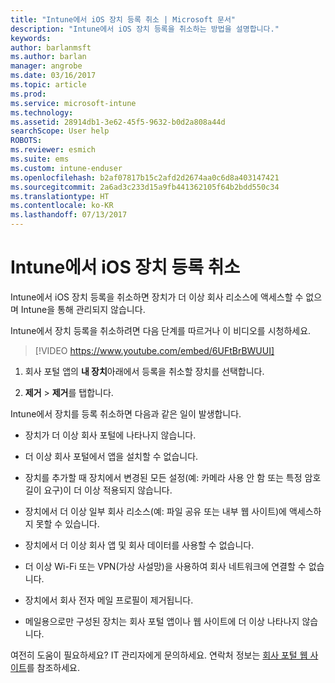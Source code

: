 ```yaml
---
title: "Intune에서 iOS 장치 등록 취소 | Microsoft 문서"
description: "Intune에서 iOS 장치 등록을 취소하는 방법을 설명합니다."
keywords: 
author: barlanmsft
ms.author: barlan
manager: angrobe
ms.date: 03/16/2017
ms.topic: article
ms.prod: 
ms.service: microsoft-intune
ms.technology: 
ms.assetid: 28914db1-3e62-45f5-9632-b0d2a808a44d
searchScope: User help
ROBOTS: 
ms.reviewer: esmich
ms.suite: ems
ms.custom: intune-enduser
ms.openlocfilehash: b2af07817b15c2afd2d2674aa0c6d8a403147421
ms.sourcegitcommit: 2a6ad3c233d15a9fb441362105f64b2bdd550c34
ms.translationtype: HT
ms.contentlocale: ko-KR
ms.lasthandoff: 07/13/2017
---
```

# <a name="unenroll-your-ios-device-from-intune"></a>Intune에서 iOS 장치 등록 취소

Intune에서 iOS 장치 등록을 취소하면 장치가 더 이상 회사 리소스에 액세스할 수 없으며 Intune을 통해 관리되지 않습니다.

Intune에서 장치 등록을 취소하려면 다음 단계를 따르거나 이 비디오를 시청하세요.

> [!VIDEO https://www.youtube.com/embed/6UFtBrBWUUI]


1.  회사 포털 앱의 **내 장치**아래에서 등록을 취소할 장치를 선택합니다.

2.  **제거** > **제거**를 탭합니다.

Intune에서 장치를 등록 취소하면 다음과 같은 일이 발생합니다.

-   장치가 더 이상 회사 포털에 나타나지 않습니다.

-   더 이상 회사 포털에서 앱을 설치할 수 없습니다.

-   장치를 추가할 때 장치에서 변경된 모든 설정(예: 카메라 사용 안 함 또는 특정 암호 길이 요구)이 더 이상 적용되지 않습니다.

-   장치에서 더 이상 일부 회사 리소스(예: 파일 공유 또는 내부 웹 사이트)에 액세스하지 못할 수 있습니다.

-   장치에서 더 이상 회사 앱 및 회사 데이터를 사용할 수 없습니다.

-   더 이상 Wi-Fi 또는 VPN(가상 사설망)을 사용하여 회사 네트워크에 연결할 수 없습니다.

-   장치에서 회사 전자 메일 프로필이 제거됩니다.

-   메일용으로만 구성된 장치는 회사 포털 앱이나 웹 사이트에 더 이상 나타나지 않습니다.

여전히 도움이 필요하세요? IT 관리자에게 문의하세요. 연락처 정보는 [회사 포털 웹 사이트](http://portal.manage.microsoft.com)를 참조하세요.
